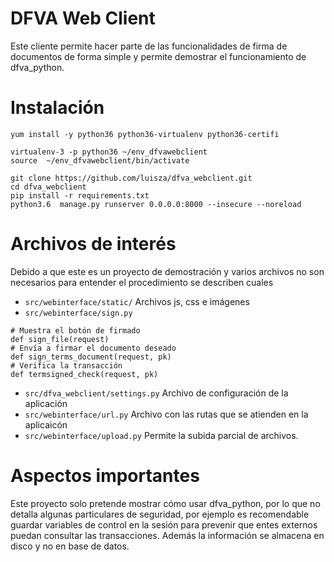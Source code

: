 # DFVA Web Client

Este cliente permite hacer parte de las funcionalidades de firma de documentos
de forma simple y permite demostrar el funcionamiento de dfva_python.

# Instalación 

    yum install -y python36 python36-virtualenv python36-certifi

    virtualenv-3 -p python36 ~/env_dfvawebclient
    source  ~/env_dfvawebclient/bin/activate

    git clone https://github.com/luisza/dfva_webclient.git
    cd dfva_webclient
    pip install -r requirements.txt 
    python3.6  manage.py runserver 0.0.0.0:8000 --insecure --noreload

# Archivos de interés

Debido a que este es un proyecto de demostración y varios archivos no son necesarios para entender el procedimiento se describen cuales 

- `src/webinterface/static/` Archivos js, css e imágenes
- `src/webinterface/sign.py` 

```
# Muestra el botón de firmado
def sign_file(request)
# Envía a firmar el documento deseado
def sign_terms_document(request, pk)
# Verifica la transacción
def termsigned_check(request, pk)
```
- `src/dfva_webclient/settings.py`  Archivo de configuración de la aplicación
- `src/webinterface/url.py` Archivo con las rutas que se atienden en la aplicaicón
- `src/webinterface/upload.py` Permite la subida parcial de archivos.

# Aspectos importantes 

Este proyecto solo pretende mostrar cómo usar dfva_python, por lo que no detalla algunas particulares de seguridad, por ejemplo es recomendable
guardar variables de control en la sesión para prevenir que entes externos puedan consultar las transacciones.
Además la información se almacena en disco y no en base de datos.    
